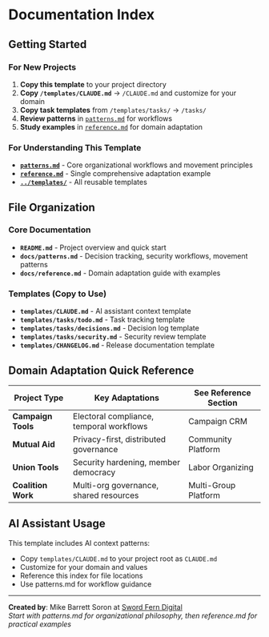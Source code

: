 # Documentation Index

<!--
AI/DEVELOPER NOTE:
- Start here for navigation and context
- Main templates in /templates/
- Core patterns and workflows in /docs/patterns.md
- Domain adaptation examples in /docs/reference.md
-->

## Getting Started

### For New Projects
1. **Copy this template** to your project directory
2. **Copy `/templates/CLAUDE.md`** → `/CLAUDE.md` and customize for your domain
3. **Copy task templates** from `/templates/tasks/` → `/tasks/` 
4. **Review patterns** in [`patterns.md`](patterns.md) for workflows
5. **Study examples** in [`reference.md`](reference.md) for domain adaptation

### For Understanding This Template
- **[`patterns.md`](patterns.md)** - Core organizational workflows and movement principles
- **[`reference.md`](reference.md)** - Single comprehensive adaptation example
- **[`../templates/`](../templates/)** - All reusable templates

## File Organization

### Core Documentation
- **`README.md`** - Project overview and quick start
- **`docs/patterns.md`** - Decision tracking, security workflows, movement patterns
- **`docs/reference.md`** - Domain adaptation guide with examples

### Templates (Copy to Use)
- **`templates/CLAUDE.md`** - AI assistant context template
- **`templates/tasks/todo.md`** - Task tracking template
- **`templates/tasks/decisions.md`** - Decision log template
- **`templates/tasks/security.md`** - Security review template
- **`templates/CHANGELOG.md`** - Release documentation template

## Domain Adaptation Quick Reference

| Project Type | Key Adaptations | See Reference Section |
|--------------|-----------------|---------------------|
| **Campaign Tools** | Electoral compliance, temporal workflows | Campaign CRM |
| **Mutual Aid** | Privacy-first, distributed governance | Community Platform |
| **Union Tools** | Security hardening, member democracy | Labor Organizing |
| **Coalition Work** | Multi-org governance, shared resources | Multi-Group Platform |

## AI Assistant Usage

This template includes AI context patterns:
- Copy `templates/CLAUDE.md` to your project root as `CLAUDE.md`
- Customize for your domain and values
- Reference this index for file locations
- Use patterns.md for workflow guidance

---

**Created by**: Mike Barrett Soron at [Sword Fern Digital](https://swordfern.digital)  
*Start with patterns.md for organizational philosophy, then reference.md for practical examples*